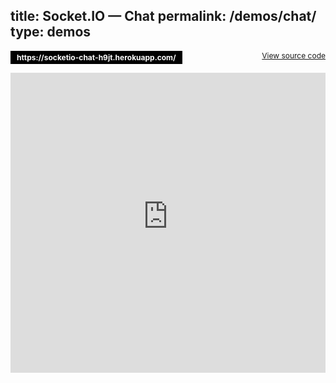 title: Socket.IO  —  Chat
permalink: /demos/chat/
type: demos
---

<p><a href="https://socketio-chat-h9jt.herokuapp.com/" style="text-decoration: none; display: inline-block; background: #000; color: #fff; font-size: 12px; font-weight: bold; color: #fff; padding: 3px 10px; ">https://socketio-chat-h9jt.herokuapp.com/</a><a href="https://github.com/socketio/socket.io/tree/master/examples/chat" style=" float: right; font-size: 12px; ">View source code</a></p>

<iframe src="https://socketio-chat-h9jt.herokuapp.com/" width="100%" height="480" scrolling="no" class="iframe-class" frameborder="0"></iframe>
